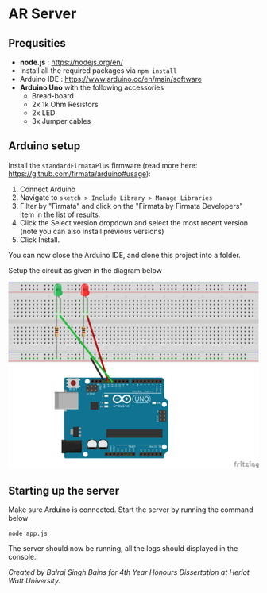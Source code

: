 AR Server
===

Prequsities
---
- **node.js** : https://nodejs.org/en/
- Install all the required packages via `npm install`
- Arduino IDE : https://www.arduino.cc/en/main/software
- **Arduino Uno** with the following accessories
    - Bread-board
    - 2x 1k Ohm Resistors
    - 2x LED
    - 3x Jumper cables

Arduino setup
---

Install the `standardFirmataPlus` firmware (read more here: https://github.com/firmata/arduino#usage):
1. Connect Arduino
2. Navigate to `sketch > Include Library > Manage Libraries`
3. Filter by "Firmata" and click on the "Firmata by Firmata Developers" item in the list of results.
4. Click the Select version dropdown and select the most recent version (note you can also install previous versions)
5. Click Install.

You can now close the Arduino IDE, and clone this project into a folder.

Setup the circuit as given in the diagram below

![Circuit sketch](./ARServer_bb.png)

Starting up the server
---

Make sure Arduino is connected. Start the server by running the command below
```
node app.js
```

The server should now be running, all the logs should displayed in the console.



*Created by Balraj Singh Bains for 4th Year Honours Dissertation at Heriot Watt University.*